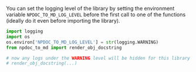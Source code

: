 You can set the logging level of the library by setting the environment variable `NPDOC_TO_MD_LOG_LEVEL` before the first call to one of the functions (ideally do it even before importing the library).

```python
import logging
import os
os.environ['NPDOC_TO_MD_LOG_LEVEL'] = str(logging.WARNING)
from npdoc_to_md import render_obj_docstring

# now any logs under the WARNING level will be hidden for this library
# render_obj_docstring(...)
```